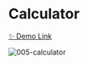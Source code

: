 # Calculator

[✨ Demo Link](https://javascript-small-projects-999.netlify.app/005-calculator/)

![005-calculator](https://user-images.githubusercontent.com/83247825/154003526-df48b2bd-10b6-4338-8550-a6c8139d0b42.png)
